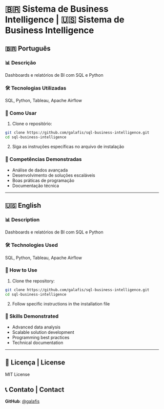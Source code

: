 # 🇧🇷 Sistema de Business Intelligence | 🇺🇸 Sistema de Business Intelligence

## 🇧🇷 Português

### 📊 Descrição
Dashboards e relatórios de BI com SQL e Python

### 🛠️ Tecnologias Utilizadas
SQL, Python, Tableau, Apache Airflow

### 🚀 Como Usar
1. Clone o repositório:
```bash
git clone https://github.com/galafis/sql-business-intelligence.git
cd sql-business-intelligence
```

2. Siga as instruções específicas no arquivo de instalação

### 🎯 Competências Demonstradas
- Análise de dados avançada
- Desenvolvimento de soluções escaláveis
- Boas práticas de programação
- Documentação técnica

---

## 🇺🇸 English

### 📊 Description
Dashboards e relatórios de BI com SQL e Python

### 🛠️ Technologies Used
SQL, Python, Tableau, Apache Airflow

### 🚀 How to Use
1. Clone the repository:
```bash
git clone https://github.com/galafis/sql-business-intelligence.git
cd sql-business-intelligence
```

2. Follow specific instructions in the installation file

### 🎯 Skills Demonstrated
- Advanced data analysis
- Scalable solution development
- Programming best practices
- Technical documentation

---

## 📄 Licença | License
MIT License

## 📞 Contato | Contact
**GitHub**: [@galafis](https://github.com/galafis)
